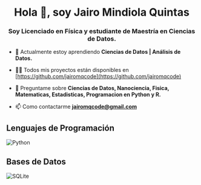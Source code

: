 <h1 align="center">Hola 👋, soy Jairo Mindiola Quintas</h1>
<h3 align="center">Soy Licenciado en Física y estudiante de Maestría en Ciencias de Datos.</h3>

- 🌱 Actualmente estoy aprendiendo **Ciencias de Datos | Análisis de Datos.**

- 👨‍💻 Todos mis proyectos están disponibles en [https://github.com/jairomqcode](https://github.com/jairomqcode)

- 💬 Preguntame sobre **Ciencias de Datos, Nanociencia, Fisica, Matematicas, Estadisticas, Programacion en Python y R.**

- 📫 Como contactarme **jairomqcode@gmail.com**



<h2>Lenguajes de Programación</h2>

![Python](https://img.shields.io/badge/python-3670A0?style=for-the-badge&logo=python&logoColor=ffdd54)


<h2>Bases de Datos</h2>

![SQLite](https://img.shields.io/badge/sqlite-%2307405e.svg?style=for-the-badge&logo=sqlite&logoColor=white)

